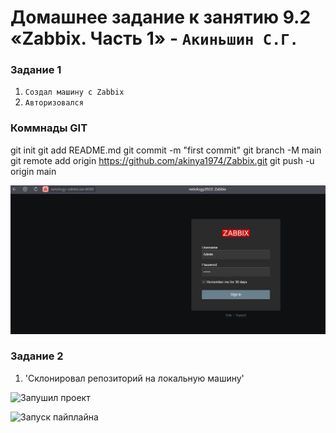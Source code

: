 # Домашнее задание к занятию 9.2 «Zabbix. Часть 1» - `Акиньшин С.Г.`


### Задание 1

1. `Создал машину с Zabbix`
2. `Авторизовался`

### Коммнады GIT
git init
git add README.md
git commit -m "first commit"
git branch -M main
git remote add origin https://github.com/akinya1974/Zabbix.git
git push -u origin main





![Вход](https://github.com/akinya1974/Zabbix/blob/main/jpg/Вход%20Zabbix.jpg)



### Задание 2

1. 'Склонировал репозиторий на локальную машину'

![Запушил проект]()

![Запуcк пайплайна]()


